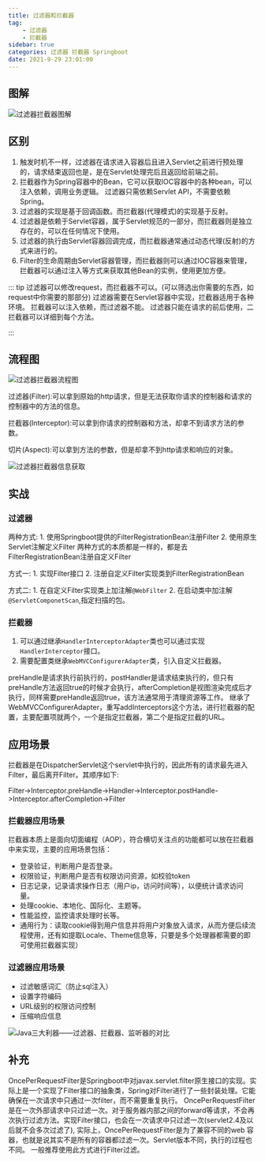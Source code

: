 ```yaml
---
title: 过滤器和拦截器
tag:
    - 过滤器
    - 拦截器
sidebar: true
categories: 过滤器 拦截器 Springboot
date: 2021-9-29 23:01:00
---
```


## 图解

![过滤器拦截器图解](/myblog/images/springboot/Filter/IntertrepterAndFilter.jpg)

## 区别

1. 触发时机不一样，过滤器在请求进入容器后且进入Servlet之前进行预处理的，请求结束返回也是，是在Servlet处理完后且返回给前端之前。
2. 拦截器作为Spring容器中的Bean，它可以获取IOC容器中的各种bean，可以注入依赖，调用业务逻辑。 过滤器只需依赖Servlet API，不需要依赖Spring。
3. 过滤器的实现是基于回调函数。而拦截器(代理模式)的实现基于反射。
4. 过滤器是依赖于Servlet容器，属于Servlet规范的一部分，而拦截器则是独立存在的，可以在任何情况下使用。
5. 过滤器的执行由Servlet容器回调完成，而拦截器通常通过动态代理(反射)的方式来进行的。
6. Filter的生命周期由Servlet容器管理，而拦截器则可以通过IOC容器来管理，拦截器可以通过注入等方式来获取其他Bean的实例，使用更加方便。

::: tip
过滤器可以修改request，而拦截器不可以。(可以筛选出你需要的东西，如request中你需要的那部分)
过滤器需要在Servlet容器中实现，拦截器适用于各种环境。
拦截器可以注入依赖，而过滤器不能。
过滤器只能在请求的前后使用，二拦截器可以详细到每个方法。

:::

## 流程图

![过滤器拦截器流程图](/myblog/images/springboot/Filter/FilterAndIntercepterFlatChart.jpg)

过滤器(Filter):可以拿到原始的http请求，但是无法获取你请求的控制器和请求的控制器中的方法的信息。

拦截器(Interceptor):可以拿到你请求的控制器和方法，却拿不到请求方法的参数。

切片(Aspect):可以拿到方法的参数，但是却拿不到http请求和响应的对象。


![过滤器拦截器信息获取](/myblog/images/springboot/Filter/FilterAndIntercepterGetInfo.jpg)


## 实战

### 过滤器

两种方式:
    1. 使用Springboot提供的FilterRegistrationBean注册Filter
    2. 使用原生Servlet注解定义Filter
    两种方式的本质都是一样的，都是去FilterRegistrationBean注册自定义Filter

方式一:
    1. 实现Filter接口
    2. 注册自定义Filter实现类到FilterRegistrationBean

方式二:
    1. 在自定义Filter实现类上加注解```@WebFilter```
    2. 在启动类中加注解```@ServletComponetScan```,指定扫描的包。

### 拦截器

1. 可以通过继承```HandlerInterceptorAdapter```类也可以通过实现```HandlerInterceptor```接口。
2. 需要配置类继承```WebMVCConfigurerAdapter```类，引入自定义拦截器。

preHandle是请求执行前执行的，postHandler是请求结束执行的，但只有preHandle方法返回true的时候才会执行，afterCompletion是视图渲染完成后才执行，同样需要preHandle返回true，该方法通常用于清理资源等工作。
继承了WebMVCConfigurerAdapter，重写addInterceptors这个方法，进行拦截器的配置，主要配置项就两个，一个是指定拦截器，第二个是指定拦截的URL。

## 应用场景

拦截器是在DispatcherServlet这个servlet中执行的，因此所有的请求最先进入Filter，最后离开Filter。其顺序如下:

Filter->Interceptor.preHandle->Handler->Interceptor.postHandle->Interceptor.afterCompletion->Filter

### 拦截器应用场景

拦截器本质上是面向切面编程（AOP），符合横切关注点的功能都可以放在拦截器中来实现，主要的应用场景包括：

 - 登录验证，判断用户是否登录。
 - 权限验证，判断用户是否有权限访问资源，如校验token
 - 日志记录，记录请求操作日志（用户ip，访问时间等），以便统计请求访问量。
 - 处理cookie、本地化、国际化、主题等。
 - 性能监控，监控请求处理时长等。
 - 通用行为：读取cookie得到用户信息并将用户对象放入请求，从而方便后续流程使用，还有如提取Locale、Theme信息等，只要是多个处理器都需要的即可使用拦截器实现）

### 过滤器应用场景

 - 过滤敏感词汇（防止sql注入）
 - 设置字符编码
 - URL级别的权限访问控制
 - 压缩响应信息

![Java三大利器——过滤器、拦截器、监听器的对比](/myblog/images/springboot/Filter/Java_Three_weapon.jpg)

## 补充

OncePerRequestFilter是Springboot中对javax.servlet.filter原生接口的实现。实际上是一个实现了Filter接口的抽象类，Spring对Filter进行了一些封装处理。它能确保在一次请求中只通过一次filter，而不需要重复执行。
OncePerRequestFilter是在一次外部请求中只过滤一次。对于服务器内部之间的forward等请求，不会再次执行过滤方法。实现Filter接口，也会在一次请求中只过滤一次(servlet2.4及以后就不会多次过滤了), 实际上，OncePerRequestFilter是为了兼容不同的web 容器，也就是说其实不是所有的容器都过滤一次。Servlet版本不同，执行的过程也不同。 一般推荐使用此方式进行Filter过滤。